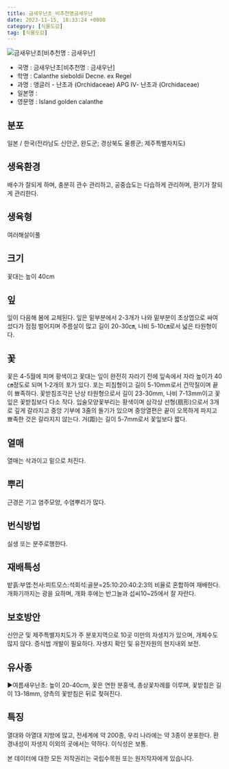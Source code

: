 ```yaml
---
title: 금새우난초_비추천명금새우난
date: 2023-11-15, 18:33:24 +0800
category: [식물도감]
tag: [식물도감]
---
```




![금새우난초[비추천명 : 금새우난]](http://www.nature.go.kr/fileUpload/plants/basic/Orchidaceae/Calanthe/6214/1_th2.JPG)
- 국명 : 금새우난초[비추천명 : 금새우난]
- 학명 : Calanthe sieboldii Decne. ex Regel
- 과명 : 앵글러 - 난초과 (Orchidaceae) APG Ⅳ- 난초과 (Orchidaceae)
- 일본명 : 
- 영문명 : Island golden calanthe


## 분포
일본 / 한국(전라남도 신안군, 완도군; 경상북도 울릉군; 제주특별자치도) 
## 생육환경
배수가 잘되게 하며, 충분히 관수 관리하고, 공중습도는 다습하게 관리하며, 환기가 잘되게 관리한다.
## 생육형
여러해살이풀 
## 크기
꽃대는 높이 40cm
## 잎
잎이 다음해 봄에 교체된다. 잎은 밑부분에서 2-3개가 나와 밑부분이 초상엽으로 싸여 섰다가 점점 벌어지며 주름살이 많고 길이 20-30㎝, 나비 5-10㎝로서 넓은 타원형이다.
## 꽃
꽃은 4-5월에 피며 황색이고 꽃대는 잎이 완전히 자라기 전에 잎속에서 자라 높이가 40㎝정도로 되며 1-2개의 포가 있다. 포는 피침형이고 길이 5-10mm로서 건막질이며 끝이 뾰족하다. 꽃받침조각은 난상 타원형으로서 길이 23-30mm, 나비 7-13mm이고 꽃잎은 꽃받침보다 다소 작다. 입술모양꽃부리는 황색이며 삼각상 선형(扇形)으로서 3개로 깊게 갈라지고 중앙 기부에 3줄의 돌기가 있으며 중앙열편은 끝이 오목하게 파지고 뾰족한 것은 갈라지지 않는다. 거(距)는 길이 5-7mm로서 꽃잎보다 짧다.
## 열매
열매는 삭과이고 밑으로 처진다.
## 뿌리
근경은 기고 염주모양, 수염뿌리가 많다.
## 번식방법
실생 또는 분주로행한다.
## 재배특성
밭흙:부엽:천사:피트모스:석회석:골분=25:10:20:40:2:3의 비율로 혼합하여 재배한다. 개화기까지는 광을 요하며, 개화 후에는 반그늘과 섭씨10~25에서 잘 자란다.
## 보호방안
신안군 및 제주특별자치도가 주 분포지역으로 10곳 미만의 자생지가 있으며, 개체수도 많지 않다. 증식법 개발이 필요하다. 자생지 확인 및 유전자원의 현지내외 보전.
## 유사종
▶여름새우난초: 높이 20-40cm, 꽃은 연한 분홍색, 총상꽃차례를 이루며, 꽃받침은 길이 13-18mm, 양측의 꽃받침은 뒤로 젖혀진다.
## 특징
열대와 아열대 지방에 많고, 전세계에 약 200종, 우리 나라에는 약 3종이 분포한다.환경내성이 자생지 이외의 곳에서는 약하다. 이식성은 보통.






본 데이터에 대한 모든 저작권리는 국립수목원 또는 원저작자에게 있습니다.
